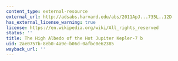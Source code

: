 ```yaml
---
content_type: external-resource
external_url: http://adsabs.harvard.edu/abs/2011ApJ...735L..12D
has_external_license_warning: true
license: https://en.wikipedia.org/wiki/All_rights_reserved
status: ''
title: The High Albedo of the Hot Jupiter Kepler-7 b
uid: 2ae0757b-8eb0-4a9e-b06d-0afbc0e62385
wayback_url: ''
---
```

